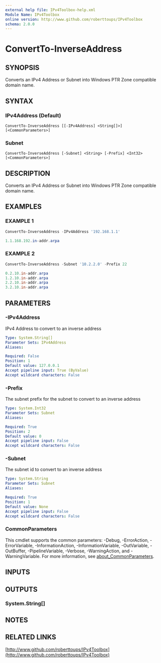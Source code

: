 ```yaml
---
external help file: IPv4Toolbox-help.xml
Module Name: IPv4Toolbox
online version: http://www.github.com/roberttoups/IPv4Toolbox
schema: 2.0.0
---
```


# ConvertTo-InverseAddress

## SYNOPSIS
Converts an IPv4 Address or Subnet into Windows PTR Zone compatible domain name.

## SYNTAX

### IPv4Address (Default)
```
ConvertTo-InverseAddress [[-IPv4Address] <String[]>] [<CommonParameters>]
```

### Subnet
```
ConvertTo-InverseAddress [-Subnet] <String> [-Prefix] <Int32> [<CommonParameters>]
```

## DESCRIPTION
Converts an IPv4 Address or Subnet into Windows PTR Zone compatible domain name.

## EXAMPLES

### EXAMPLE 1
```powershell
ConvertTo-InverseAddress -IPv4Address '192.168.1.1'

1.1.168.192.in-addr.arpa
```

### EXAMPLE 2
```powershell
ConvertTo-InverseAddress -Subnet '10.2.2.0' -Prefix 22

0.2.10.in-addr.arpa
1.2.10.in-addr.arpa
2.2.10.in-addr.arpa
3.2.10.in-addr.arpa
```

## PARAMETERS

### -IPv4Address
IPv4 Address to convert to an inverse address

```yaml
Type: System.String[]
Parameter Sets: IPv4Address
Aliases:

Required: False
Position: 1
Default value: 127.0.0.1
Accept pipeline input: True (ByValue)
Accept wildcard characters: False
```

### -Prefix
The subnet prefix for the subnet to convert to an inverse address

```yaml
Type: System.Int32
Parameter Sets: Subnet
Aliases:

Required: True
Position: 2
Default value: 0
Accept pipeline input: False
Accept wildcard characters: False
```

### -Subnet
The subnet id to convert to an inverse address

```yaml
Type: System.String
Parameter Sets: Subnet
Aliases:

Required: True
Position: 1
Default value: None
Accept pipeline input: False
Accept wildcard characters: False
```

### CommonParameters
This cmdlet supports the common parameters: -Debug, -ErrorAction, -ErrorVariable, -InformationAction, -InformationVariable, -OutVariable, -OutBuffer, -PipelineVariable, -Verbose, -WarningAction, and -WarningVariable. For more information, see [about_CommonParameters](http://go.microsoft.com/fwlink/?LinkID=113216).

## INPUTS

## OUTPUTS

### System.String[]
## NOTES

## RELATED LINKS

[http://www.github.com/roberttoups/IPv4Toolbox](http://www.github.com/roberttoups/IPv4Toolbox)

